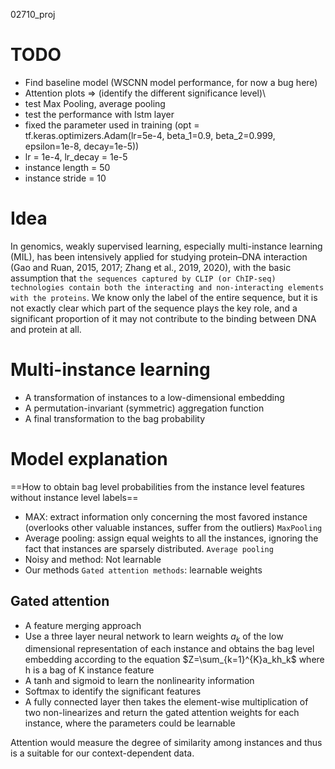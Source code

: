 02710_proj

# TODO
- Find baseline model (WSCNN model performance, for now a bug here)
- Attention plots => (identify the different significance level)\
- test Max Pooling, average pooling 
- test the performance with lstm layer
- fixed the parameter used in training (opt = tf.keras.optimizers.Adam(lr=5e-4, beta_1=0.9, beta_2=0.999, epsilon=1e-8, decay=1e-5))
- lr = 1e-4, lr_decay = 1e-5
- instance length = 50
- instance stride = 10





# Idea 

In genomics, weakly supervised learning, especially multi-instance learning (MIL), has been intensively applied for studying protein–DNA interaction (Gao and Ruan, 2015, 2017; Zhang et al., 2019, 2020), with the basic assumption that `the sequences captured by CLIP (or ChIP-seq) technologies contain both the interacting and non-interacting elements with the proteins`. We know only the label of the entire sequence, but it is not exactly clear which part of the sequence plays the key role, and a significant proportion of it may not contribute to the binding between DNA and protein at all. 



# Multi-instance learning

- A transformation of instances to a low-dimensional embedding
- A permutation-invariant (symmetric) aggregation function
- A final transformation to the bag probability







# Model explanation

==How to obtain bag level probabilities from the instance level features without instance level labels==

- MAX: extract information only concerning the most favored instance (overlooks other valuable instances, suffer from the outliers) `MaxPooling`
- Average pooling: assign equal weights to all the instances, ignoring the fact that instances are sparsely distributed. `Average pooling`
- Noisy and method: Not learnable
- Our methods `Gated attention methods`: learnable weights



## Gated attention

- A feature merging approach
- Use a three layer neural network to learn weights $a_k$ of the low dimensional representation of each instance and obtains the bag level embedding according to the equation $Z=\sum_{k=1}^{K}a_kh_k$ where h is a bag of K instance feature 
- A tanh and sigmoid to learn the nonlinearity information 
- Softmax to identify the significant features
- A fully connected layer then takes the element-wise multiplication of two non-linearizes and return the gated attention weights for each instance, where the parameters could be learnable



Attention would measure the degree of similarity among instances and thus is a suitable for our context-dependent data.



